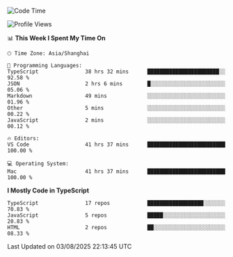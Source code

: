 <!--START_SECTION:waka-->
![Code Time](http://img.shields.io/badge/Code%20Time-8%2C040%20hrs%2013%20mins-blue)

![Profile Views](http://img.shields.io/badge/Profile%20Views-5-blue)

📊 **This Week I Spent My Time On** 

```text
🕑︎ Time Zone: Asia/Shanghai

💬 Programming Languages: 
TypeScript               38 hrs 32 mins      ███████████████████████░░   92.58 % 
JSON                     2 hrs 6 mins        █░░░░░░░░░░░░░░░░░░░░░░░░   05.06 % 
Markdown                 49 mins             ░░░░░░░░░░░░░░░░░░░░░░░░░   01.96 % 
Other                    5 mins              ░░░░░░░░░░░░░░░░░░░░░░░░░   00.22 % 
JavaScript               2 mins              ░░░░░░░░░░░░░░░░░░░░░░░░░   00.12 % 

🔥 Editors: 
VS Code                  41 hrs 37 mins      █████████████████████████   100.00 % 

💻 Operating System: 
Mac                      41 hrs 37 mins      █████████████████████████   100.00 % 
```

**I Mostly Code in TypeScript** 

```text
TypeScript               17 repos            ██████████████████░░░░░░░   70.83 % 
JavaScript               5 repos             █████░░░░░░░░░░░░░░░░░░░░   20.83 % 
HTML                     2 repos             ██░░░░░░░░░░░░░░░░░░░░░░░   08.33 % 
```




 Last Updated on 03/08/2025 22:13:45 UTC
<!--END_SECTION:waka-->
